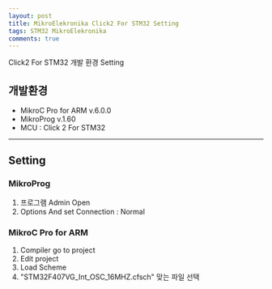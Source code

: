 ```yaml
---
layout: post
title: MikroElekronika Click2 For STM32 Setting
tags: STM32 MikroElekronika
comments: true
---
```


Click2 For STM32 개발 환경 Setting

## 개발환경
- MikroC Pro for ARM v.6.0.0
- MikroProg v.1.60
- MCU : Click 2 For STM32

------------
## Setting
### MikroProg
1. 프로그램 Admin Open
2. Options And set Connection : Normal

### MikroC Pro for ARM
1. Compiler go to project
2. Edit project
3. Load Scheme
4. "STM32F407VG_Int_OSC_16MHZ.cfsch" 맞는 파일 선택
